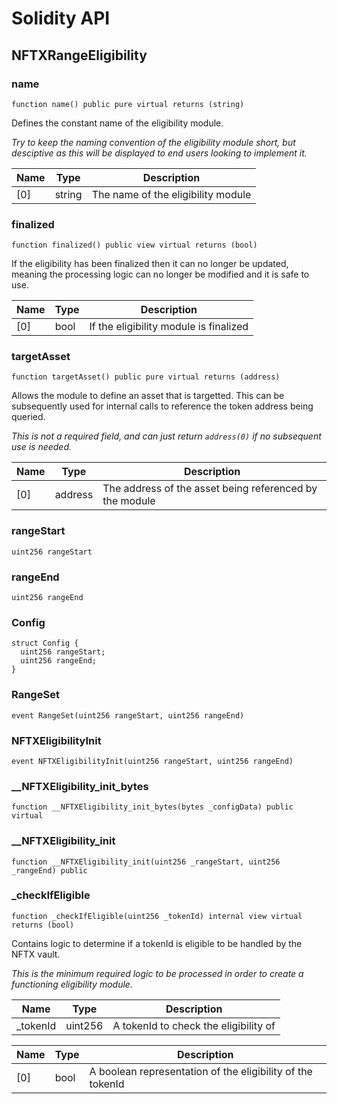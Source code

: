 # Solidity API

## NFTXRangeEligibility

### name

```solidity
function name() public pure virtual returns (string)
```

Defines the constant name of the eligibility module.

_Try to keep the naming convention of the eligibility module short, but
desciptive as this will be displayed to end users looking to implement it._

| Name | Type | Description |
| ---- | ---- | ----------- |
| [0] | string | The name of the eligibility module |

### finalized

```solidity
function finalized() public view virtual returns (bool)
```

If the eligibility has been finalized then it can no longer be updated,
meaning the processing logic can no longer be modified and it is safe to use.

| Name | Type | Description |
| ---- | ---- | ----------- |
| [0] | bool | If the eligibility module is finalized |

### targetAsset

```solidity
function targetAsset() public pure virtual returns (address)
```

Allows the module to define an asset that is targetted. This can be
subsequently used for internal calls to reference the token address being
queried.

_This is not a required field, and can just return `address(0)` if no
subsequent use is needed._

| Name | Type | Description |
| ---- | ---- | ----------- |
| [0] | address | The address of the asset being referenced by the module |

### rangeStart

```solidity
uint256 rangeStart
```

### rangeEnd

```solidity
uint256 rangeEnd
```

### Config

```solidity
struct Config {
  uint256 rangeStart;
  uint256 rangeEnd;
}
```

### RangeSet

```solidity
event RangeSet(uint256 rangeStart, uint256 rangeEnd)
```

### NFTXEligibilityInit

```solidity
event NFTXEligibilityInit(uint256 rangeStart, uint256 rangeEnd)
```

### __NFTXEligibility_init_bytes

```solidity
function __NFTXEligibility_init_bytes(bytes _configData) public virtual
```

### __NFTXEligibility_init

```solidity
function __NFTXEligibility_init(uint256 _rangeStart, uint256 _rangeEnd) public
```

### _checkIfEligible

```solidity
function _checkIfEligible(uint256 _tokenId) internal view virtual returns (bool)
```

Contains logic to determine if a tokenId is eligible to be handled by the
NFTX vault.

_This is the minimum required logic to be processed in order to create a
functioning eligibility module._

| Name | Type | Description |
| ---- | ---- | ----------- |
| _tokenId | uint256 | A tokenId to check the eligibility of |

| Name | Type | Description |
| ---- | ---- | ----------- |
| [0] | bool | A boolean representation of the eligibility of the tokenId |

